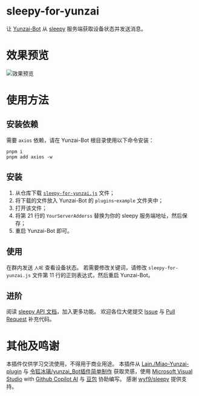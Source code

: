 # sleepy-for-yunzai
让 [Yunzai-Bot](https://gitee.com/yhArcadia/Yunzai-Bot-plugins-index) 从 [sleepy](https://github.com/wyf9/sleepy) 服务端获取设备状态并发送消息。
# 效果预览
![效果预览](https://gitee.com/WindDrift/sleepy-for-yunzai/raw/master/preview.png)
# 使用方法
## 安装依赖
需要 `axios` 依赖，请在 Yunzai-Bot 根目录使用以下命令安装：
```
pnpm i
pnpm add axios -w
```
## 安装
1. 从仓库下载 [`sleepy-for-yunzai.js`](https://github.com/WindDrift/sleepy-for-yunzai/blob/master/sleepy-for-yunzai.js) 文件；
2. 将下载的文件放入 Yunzai-Bot 的 `plugins`-`example` 文件夹中；
3. 打开该文件；
4. 将第 21 行的 `YourServerAdderss` 替换为你的 sleepy 服务端地址，然后保存；
5. 重启 Yunzai-Bot 即可。
## 使用
在群内发送 `人呢` 查看设备状态。
若需要修改关键词，请修改 `sleepy-for-yunzai.js` 文件第 11 行的正则表达式，然后重启 Yunzai-Bot。
## 进阶
阅读 [sleepy API 文档](https://github.com/wyf9/sleepy/blob/main/doc/api.md)，加入更多功能。
欢迎各位大佬提交 [Issue](https://gitee.com/WindDrift/sleepy-for-yunzai/issues) 与 [Pull Request](https://gitee.com/WindDrift/sleepy-for-yunzai/pulls) 补充代码。
# 其他及鸣谢
本插件仅供学习交流使用，不得用于商业用途。
本插件从 [Lain./Miao-Yunzai-plugin](https://gitee.com/shijinn/Miao-Yunzai-plugin) 与 [令狐冰璃/yunzai_Bot插件简单制作](https://gitee.com/Yae_Miko_Fox/yunzai_bot-plugin) 获取灵感，使用 [Microsoft Visual Studio](https://visualstudio.microsoft.com) with [Github Copilot AI](https://github.com/features/copilot) 与 [豆包](https://www.doubao.com/chat) 协助编写。
感谢 [wyf9/sleepy](https://github.com/wyf9/sleepy) 提供支持。

